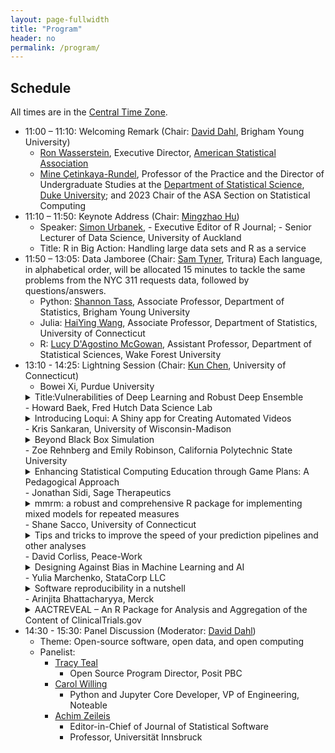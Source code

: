 ```yaml
---
layout: page-fullwidth
title: "Program"
header: no
permalink: /program/
---
```


## Schedule

All times are in the [Central Time Zone](https://en.wikipedia.org/wiki/Central_Time_Zone).

+ 11:00 – 11:10: Welcoming Remark (Chair: [David Dahl](https://dahl.byu.edu/), Brigham Young University)
    - [Ron Wasserstein](https://www.amstat.org/about-asa/ronald-l-wasserstein),
	Executive Director, [American Statistical Association](https://www.amstat.org/)
    - [Mine Çetinkaya-Rundel](https://scholars.duke.edu/person/mine), Professor
      of the Practice and the Director of Undergraduate Studies at the
      [Department of Statistical Science](https://stat.duke.edu/), [Duke University](https://duke.edu/); 
	    and 2023 Chair of the ASA Section on Statistical Computing
+ 11:10 – 11:50: Keynote Address (Chair: [Mingzhao Hu](https://sites.google.com/view/mingzhaohu))
    - Speaker: [Simon Urbanek](https://urbanek.info),
	      - Executive Editor of R Journal;
	      - Senior Lecturer of Data Science, University of Auckland
    - Title: R in Big Action: Handling large data sets and R as a service
+ 11:50 – 13:05: Data Jamboree (Chair: [Sam Tyner](https://sctyner.me), Tritura)
    Each language, in alphabetical order, will be allocated 15 minutes to tackle
    the same problems from the NYC 311 requests data, followed by questions/answers.
    - Python: [Shannon Tass](https://neeley-tass.byu.edu), Associate Professor, 
      Department of Statistics, Brigham Young University 
    - Julia: [HaiYing Wang](https://ossifragus.github.io), Associate Professor,
      Department of Statistics, University of Connecticut
    - R: [Lucy D'Agostino McGowan](https://www.lucymcgowan.com/about/), 
	Assistant Professor, Department of Statistical Sciences,  Wake Forest University
+ 13:10 - 14:25: Lightning Session (Chair: [Kun Chen](https://kun-chen.uconn.edu), University of Connecticut)
    <!-- - Abstract submission deadline: Monday, October 2, 2023 -->
    <!-- - Notification: Accepted abstracts will be notified by Monday, October 16, 2023 -->
    <!-- - Submit your abstract [here](https://forms.gle/5ZYbePJtAnsqXqhN7) -->
    - Bowei Xi, Purdue University
	<details><summary>Title:Vulnerabilities of Deep Learning and Robust Deep
	Ensemble</summary>
	Although AI is developing rapidly, AI's vulnerability under adversarial
	attacks remains an extraordinarily difficult problem. We discuss the root
	cause of adversarial examples through studying the deep neural network's
	(DNN) classification boundary. The existing attack algorithms can generate
	from a handful to a few hundred adversarial examples given one clean
	sample. We show  there are a lot more adversarial examples given one clean
	sample, all within a small neighborhood of the clean sample. We then define
	DNN uncertainty regions and show the transferability of adversarial examples
	is not universal. The results lead to two conjectures regarding the size of
	the DNN uncertainty regions and where DNN function becomes
	discontinuous. The conjectures offer a potential explanation for why the
	generalization error bound -- the theoretical guarantee established for DNN
	-- cannot adequately capture the phenomenon of adversarial examples. We then
	introduce a deep ensemble with high accuracy over the adversarial examples.
	</details>
    - Howard Baek, Fred Hutch Data Science Lab
	<details><summary>Introducing Loqui: A Shiny app for Creating Automated
	Videos</summary>
	Loqui is an open source web application that enables the creation of
	automated videos using ari, an R package for generating videos from text and
	images. Loqui takes as input either a Google Slides URL or a Microsoft
	PowerPoint file, extracts the speaker notes from the slides, and converts
	them into an audio file. Then, it converts the slides to images and
	ultimately, generates an mp4 video file where each image is presented with
	its corresponding audio. The functionality of Loqui relies on two R
	packages, namely ari and text2speech, which run in the background. Although
	it is certainly possible to go directly to these packages and run their
	functions for course generation, we realize that not everyone feels
	comfortable programming in R. This web application offers an intuitive and
	user-friendly interface allowing individuals to effortlessly create
	automated videos without the need for programming skills.
	</details>
    - Kris Sankaran, University of Wisconsin-Madison
	<details><summary>Beyond Black Box Simulation</summary>
	Simulation models have come to play a central role both within and beyond
	statistics, providing the basis for power analysis in molecular biology,
	theory building in particle physics, and resource allocation in
	epidemiology, for example. We will highlight points of contact between
	statistics and simulation, with an emphasis on how careful interface design
	can make simulators more transparent both to the scientists who build them
	and the broader audiences that must draw conclusions from them. We overview
	approaches to iterative, interactive simulation design and visualization of
	simulation outputs in an information-dense way. We will illustrate these
	strategies using examples from experimental design, mixture modeling, and
	agent-based simulation. Further examples can be found in the recent review,
	[“Generative Models: An Interdisciplinary
	Perspective”](https://doi.org/10.1146/annurev-statistics-033121-110134)  and
	code notebooks be accessed
	[online](https://github.com/krisrs1128/generative_review).
	</details>
    - Zoe Rehnberg and Emily Robinson, California Polytechnic State University
	<details><summary>Enhancing Statistical Computing Education through Game
	Plans: A Pedagogical Approach</summary>
	In statistical computing education, students often grapple with the
	transition from conceptualizing a data task, such as data wrangling or
	visualization, to writing the necessary code. While students likely have the
	original data set and a vision of the desired outcome, we need to teach
	students how to translate a general task (e.g., add a variable, combine two
	data sets, summarize groups, create a visualization, etc.) into appropriate
	(and correctly ordered) lines of code. Further, as tasks get more
	complicated and datasets get larger, this translation between the data task
	and code becomes increasingly difficult. Drawing from computer science
	education literature, which advocates breaking down steps of complex
	problem-solving tasks and writing about code (Catrambone, 2011), we
	introduced “game planning” into four sections of introductory statistical
	computing that focus on the tidyverse in R. Game plans serve as strategic
	guides that prompt students to map their coding strategies before
	implementation. Students can create game plans in various formats, such as
	pen-and-paper or digital tools like the online whiteboard Excalidraw. Our
	presentation explores the rationale behind game plans, showcases diverse
	student approaches, and provides practical tools and examples, all aimed at
	improving students’ proficiency and structured thinking in statistical
	computing.
	</details>
    - Jonathan Sidi, Sage Therapeutics
	<details><summary>mmrm: a robust and comprehensive R package for
	implementing mixed models for repeated measures</summary>
	Mixed models for repeated measures (MMRM) analysis has been extensively used
	in the pharmaceutical industry to analyze longitudinal datasets. SAS PROC
	MIXED has been the gold standard for this analysis in the past, and so far R
	packages fall short for one of the following reasons: model convergence
	issues, unavailability of covariance structures or adjusted degrees of
	freedom, or numerical results being far from PROC MIXED results. To fill in
	this important gap in the open-source statistical software landscape,
	cross-company collaboration via the “Software Engineering Working Group”
	(SWE WG) has been initiated and developed the new {mmrm} R package. A
	critical advantage of {mmrm} over existing implementations is that it is
	faster and converges more reliably. It also provides a comprehensive set of
	features: users can specify a variety of covariance matrices, weight
	observations, fit models with restricted or standard maximum likelihood
	inference, perform hypothesis testing with Satterthwaite or Kenward-Roger
	adjusted degrees of freedom, extract the least square means estimates using
	the emmeans package, summarize with the broom package and integrate with the
	tidymodels framework. We aim to establish {mmrm} as a new standard for
	fitting MMRM.
	</details>
    - Shane Sacco, University of Connecticut
	<details><summary>Tips and tricks to improve the speed of your prediction
	pipelines and other analyses</summary>
	Statistical analysis on large datasets may take days or even weeks to
	complete, costing us valuable time and essentially halting the progress of a
	project. While in some cases, there is little we can do, in many cases,
	there are methods available to speed up computationally expensive
	tasks. Especially when executing a prediction pipeline, there are many of
	such tasks including cohort processing, marginal screening, model training,
	and repeating the experiment. In this presentation, I will provide tips and
	tricks to reduce the time required for tasks across various stages of the
	prediction pipeline, which also generalize to other types of analyses. I
	will focus on analyses in R, but will also make suggestions for Python when
	appropriate.
	</details>
    - David Corliss, Peace-Work
	<details><summary>Designing Against Bias in Machine Learning and
	AI</summary>
	Bias in machine learning algorithms is one of the most important ethical and
	operational issues in statistical computing today. This presentation
	describes common sources of bias and how to design and develop algorithms
	that mitigate them. Analysis of disparate impact is used to quantify bias in
	existing and new applications. New open-source packages such as Fairlearn
	and AI Fairness 360 Toolkit quantify bias by automating the measurement of
	disparate impact on marginalized groups, offering great promise to advance
	the mitigation of bias. These design strategies are described in detail with
	examples and source code in R, Python, and SAS.
	</details>
    - Yulia Marchenko, StataCorp LLC
	<details><summary>Software reproducibility in a nutshell</summary>
		Reproducibility of scientific studies has been gaining increasing
	attention in recent years. But what exactly is reproducibility? How is it
	related to replication, repetition, and automation? When can we achieve
	reproducibility and to what degree? How can we incorporate reproducibility
	in our data analysis? And what role does software play for reproducibility?
	In this presentation, I will briefly address these questions and more.
	</details>
    - Arinjita Bhattacharyya, Merck
	<details><summary>AACTREVEAL – An R Package for Analysis and Aggregation of
	the Content of ClinicalTrials.gov</summary>
	Aggregate Content of ClinicalTrials.gov (AACT) is a publicly available
	database that contains a variety of trial-level information for every study
	registered in ClinicalTrials.gov. Content is downloaded from
	ClinicalTrials.gov daily and loaded into AACT. This research work introduces
	the open source aactreveal R package, which provides functions for
	consolidating analysis datasets from AACT and conducting meta-analyses using
	the analysis datasets. The main function, extract_aact() conducts a
	comprehensive search of clinical trials by looking for related search terms
	(e.g., “pembrolizumab” or “breast cancer”) and utilizing fuzzy string
	searching. Then, it fetches the desired outcome data such as treatment
	effect estimates, confidence intervals, and variance estimates. An R package
	is also developed, for public use. Although the demo of the package will
	focus on oncology trials, the package makes it easier for statisticians to
	explore AACT in other respective therapeutic areas. It is available publicly
	at https://github.com/Merck/bards-aactreveal.
	</details>
+ 14:30 - 15:30: Panel Discussion (Moderator: [David Dahl](https://dahl.byu.edu))
    - Theme: Open-source software, open data, and open computing
    - Panelist:
        + [Tracy Teal](https://www.linkedin.com/in/tracy-teal-059136b/)
            - Open Source Program Director, Posit PBC
        + [Carol Willing](https://www.willingconsulting.com/about/)
            - Python and Jupyter Core Developer, VP of Engineering, Noteable
        + [Achim Zeileis](https://www.zeileis.org)
            - Editor-in-Chief of Journal of Statistical Software
            - Professor, Universität Innsbruck
